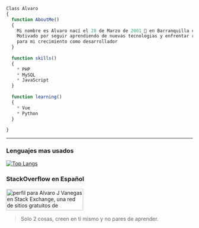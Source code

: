 
```js
Class Alvaro
{
  function AboutMe()
  {
    Mi nombre es Alvaro nací el 28 de Marzo de 2001 🎂 en Barranquilla colombia.
    Motivado por seguir aprendiendo de nuevas tecnologias y enfrentar retos que retornen un apendizaje
    para mi crecimiento como desarrollador
  }
  
  function skills()
  {
    * PHP
    * MySQL
    * JavaScript
  }
  
  function learning()
  {
    * Vue
    * Python
  }
  
}
```
---
### Lenguajes mas usados
[![Top Langs](https://github-readme-stats.vercel.app/api/top-langs/?username=s4irento)](https://github.com/anuraghazra/github-readme-stats)

### StackOverflow en Español

<a href="https://stackexchange.com/users/19892643"><img src="https://stackexchange.com/users/flair/19892643.png" width="208" height="58" alt="perfil para Alvaro J Vanegas en Stack Exchange, una red de sitios gratuitos de preguntas y respuestas impulsados por la comunidad" title="perfil para Alvaro J Vanegas en Stack Exchange, una red de sitios gratuitos de preguntas y respuestas impulsados por la comunidad"></a>

> Solo 2 cosas, creen en ti mismo y no pares de aprender.
